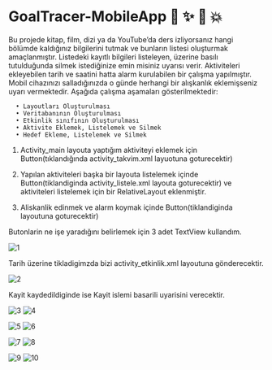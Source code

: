 # GoalTracer-MobileApp :loudspeaker:  :sparkles: :camel: :boom:
Bu projede kitap, film, dizi ya da YouTube’da ders izliyorsanız hangi bölümde kaldığınız bilgilerini tutmak ve bunların listesi oluşturmak amaçlanmıştır. Listedeki kayıtlı bilgileri listeleyen, üzerine basılı tutulduğunda silmek istediğinize emin misiniz uyarısı verir. Aktiviteleri ekleyebilen tarih ve saatini hatta alarm kurulabilen bir çalışma yapılmıştır. Mobil cihazınızı salladığınızda o günde herhangi bir alışkanlık eklemişseniz uyarı vermektedir. Aşağıda çalışma aşamaları gösterilmektedir:
      
      •	Layoutları Oluşturulması
      •	Veritabanının Oluşturulması
      •	Etkinlik sınıfının Oluşturulması
      •	Aktivite Eklemek, Listelemek ve Silmek
      •	Hedef Ekleme, Listelemek ve Silmek

1.	Activity_main layouta yaptığım aktiviteyi eklemek için Button(tıklandığında activity_takvim.xml layuotuna goturecektir) 

2.	Yapılan aktiviteleri başka bir layouta listelemek içinde Button(tiklandiginda activity_listele.xml layouta goturecektir) ve aktiviteleri listelemek için bir RelativeLayout eklenmiştir.

3.	Aliskanlik edinmek ve alarm koymak içinde Button(tiklandiginda  layoutuna goturecektir)

Butonlarin ne işe yaradığını belirlemek için 3 adet TextView kullandım.

![1](https://user-images.githubusercontent.com/8350817/41812640-75acc866-772f-11e8-8d5e-d698b855fca9.jpg)


Tarih üzerine tikladigimzda bizi activity_etkinlik.xml layoutuna gönderecektir.

![2](https://user-images.githubusercontent.com/8350817/41812671-c7d05608-772f-11e8-910f-d1e7b7e4398e.jpg)

Kayit kaydedildiginde ise Kayit islemi basarili uyarisini verecektir.

![3](https://user-images.githubusercontent.com/8350817/41812672-cbf94528-772f-11e8-917f-d1fcfcfd0e5b.jpg)
![4](https://user-images.githubusercontent.com/8350817/41812673-cc2e7efa-772f-11e8-816f-4ff8d37cf341.jpg)

![5](https://user-images.githubusercontent.com/8350817/41812674-cc52cfda-772f-11e8-8448-1308237b302f.jpg)
![6](https://user-images.githubusercontent.com/8350817/41812675-cc927fa4-772f-11e8-8f19-b6551ff6edfc.jpg)

![7](https://user-images.githubusercontent.com/8350817/41812677-ccc3a0c0-772f-11e8-904d-9714855dca81.jpg)
![8](https://user-images.githubusercontent.com/8350817/41812678-cceb03f4-772f-11e8-8b67-eae4c8fe1c0f.jpg)

![9](https://user-images.githubusercontent.com/8350817/41812679-cd0e035e-772f-11e8-93bc-84afe031904b.jpg)
![10](https://user-images.githubusercontent.com/8350817/41812680-cd32ce96-772f-11e8-8fdc-4850139a883e.jpg)
